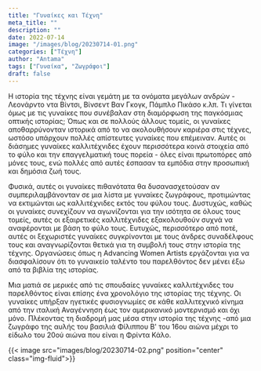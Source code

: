 ```yaml
---
title: "Γυναίκες και Τέχνη"
meta_title: ""
description: ""
date: 2022-07-14
image: "/images/blog/20230714-01.png"
categories: ["Τέχνη"]
author: "Antama"
tags: ["Γυναίκα", "Ζωγράφοι"]
draft: false
---
```


Η ιστορία της τέχνης είναι γεμάτη με τα ονόματα μεγάλων ανδρών - Λεονάρντο ντα Βίντσι, Βίνσεντ Βαν Γκογκ, Πάμπλο Πικάσο
κ.λπ. Τι γίνεται όμως με τις γυναίκες που συνέβαλαν στη διαμόρφωση της παγκόσμιας οπτικής ιστορίας; Όπως και σε πολλούς
άλλους τομείς, οι γυναίκες αποθαρρύνονταν ιστορικά από το να ακολουθήσουν καριέρα στις τέχνες, ωστόσο υπάρχουν πολλές
απίστευτες γυναίκες που επέμειναν. Αυτές οι διάσημες γυναίκες καλλιτέχνιδες έχουν περισσότερα κοινά στοιχεία από το φύλο
και την επαγγελματική τους πορεία - όλες είναι πρωτοπόρες από μόνες τους, ενώ πολλές από αυτές έσπασαν τα εμπόδια στην
προσωπική και δημόσια ζωή τους.

Φυσικά, αυτές οι γυναίκες πιθανότατα θα δυσανασχετούσαν αν συμπεριλαμβάνονταν σε μια λίστα με γυναίκες ζωγράφους,
προτιμώντας να εκτιμώνται ως καλλιτέχνιδες εκτός του φύλου τους. Δυστυχώς, καθώς οι γυναίκες συνεχίζουν να αγωνίζονται
για την ισότητα σε όλους τους τομείς, αυτές οι εξαιρετικές καλλιτέχνιδες εξακολουθούν συχνά να αναφέρονται με βάση το
φύλο τους. Ευτυχώς, περισσότερο από ποτέ, αυτές οι ξεχωριστές γυναίκες συγκρίνονται με τους άνδρες συναδέλφους τους και
αναγνωρίζονται θετικά για τη συμβολή τους στην ιστορία της τέχνης. Οργανώσεις όπως η Advancing Women Artists εργάζονται
για να διασφαλίσουν ότι το γυναικείο ταλέντο του παρελθόντος δεν μένει έξω από τα βιβλία της ιστορίας.

Μια ματιά σε μερικές από τις σπουδαίες γυναίκες καλλιτέχνιδες του παρελθόντος είναι επίσης ένα χρονολόγιο της ιστορίας
της τέχνης. Οι γυναίκες υπήρξαν ηγετικές φυσιογνωμίες σε κάθε καλλιτεχνικό κίνημα από την ιταλική Αναγέννηση έως τον
αμερικανικό μοντερνισμό και όχι μόνο. Πλέκοντας τη διαδρομή μας μέσα στην ιστορία της τέχνης -από μια ζωγράφο της αυλής
του βασιλιά Φίλιππου Β' του 16ου αιώνα μέχρι το είδωλο του 20ού αιώνα που είναι η Φρίντα Κάλο.

{{< image src="images/blog/20230714-02.png" position="center" class="img-fluid">}}
